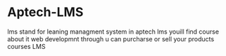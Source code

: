 # Aptech-LMS
lms stand for leaning managment system in aptech lms youill find course about it web developmnt through u can purcharse or sell your products courses
LMS
